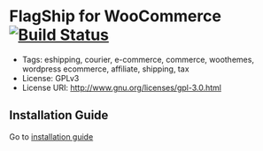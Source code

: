 # FlagShip for WooCommerce [![Build Status](https://travis-ci.org/flagshipcompany/flagship-for-woocommerce.svg?branch=master)](https://travis-ci.org/flagshipcompany/flagship-for-woocommerce)

- Tags: eshipping, courier, e-commerce, commerce, woothemes, wordpress ecommerce, affiliate, shipping, tax
- License: GPLv3
- License URI: http://www.gnu.org/licenses/gpl-3.0.html

## Installation Guide
Go to [installation guide](https://github.com/flagshipcompany/flagship-for-woocommerce/wiki/Installation-&-Setup)
